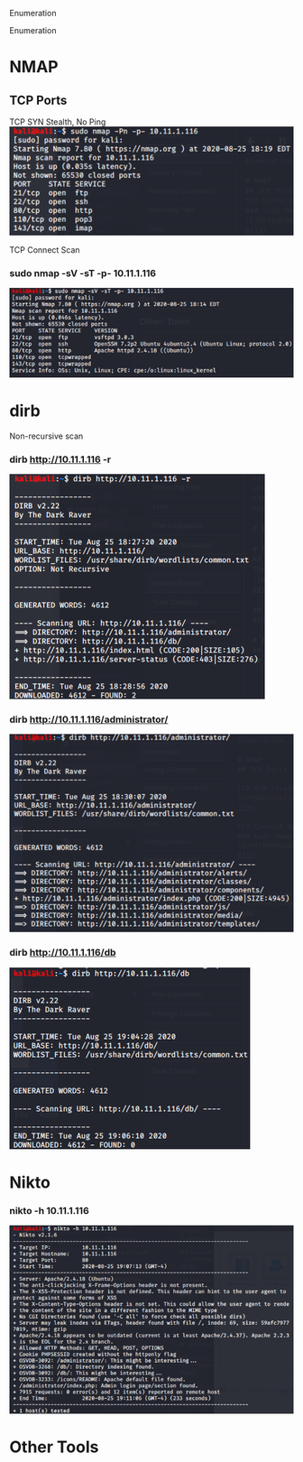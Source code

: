 Enumeration

Enumeration

# NMAP
## TCP Ports
TCP SYN Stealth, No Ping
![0996597bbf186334bfe33946203e1788.png](../../../_resources/3832079fe969485fbb5eb8f94566139c.png)

TCP Connect Scan
### sudo nmap -sV -sT -p- 10.11.1.116
![394f69696a0048fbeed190c60bc7ede3.png](../../../_resources/2bd78f46dbe4457394d9d0561c630f1a.png)


# dirb
Non-recursive scan
### dirb http://10.11.1.116 -r
![52deaa60a560201de4064c192e336590.png](../../../_resources/58f54a1e74834f4093dd0cd126adb58a.png)

### dirb http://10.11.1.116/administrator/
![c964615bcf9b7f316ca6ca5930f5c5c6.png](../../../_resources/c85a35a1e46e4f54abb6937ad30591b0.png)

### dirb http://10.11.1.116/db
![7d9fea80c6a5c98d1a13b16f3b6a81cb.png](../../../_resources/07ae0e5ff4bb48eea42326a70dcbf454.png)


# Nikto
### nikto -h 10.11.1.116
![2331cf90a0dca3fadf9e65c814864b85.png](../../../_resources/a7309df9c9364aa9b36b265fa46d9e65.png)



# Other Tools
